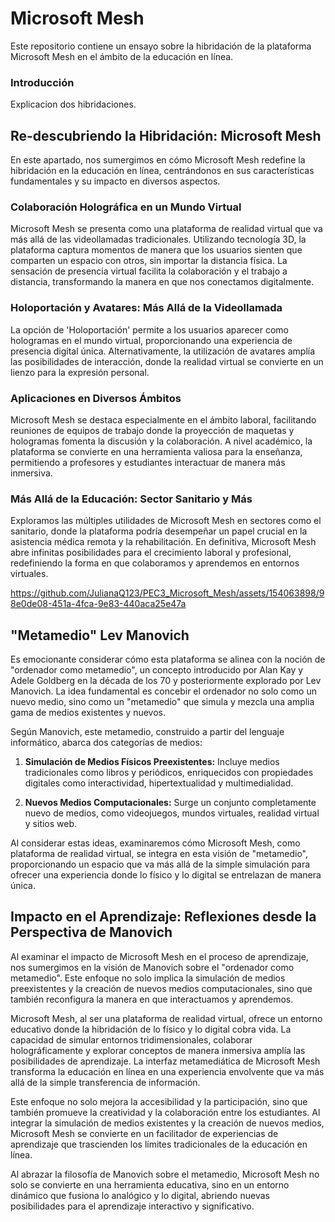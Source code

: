 # Microsoft Mesh
Este repositorio contiene un ensayo sobre la hibridación de la plataforma Microsoft Mesh en el ámbito de la educación en línea. 
### Introducción
Explicacion dos hibridaciones.
## Re-descubriendo la Hibridación: Microsoft Mesh

En este apartado, nos sumergimos en cómo Microsoft Mesh redefine la hibridación en la educación en línea, centrándonos en sus características fundamentales y su impacto en diversos aspectos.

### Colaboración Holográfica en un Mundo Virtual

Microsoft Mesh se presenta como una plataforma de realidad virtual que va más allá de las videollamadas tradicionales. Utilizando tecnología 3D, la plataforma captura momentos de manera que los usuarios sienten que comparten un espacio con otros, sin importar la distancia física. La sensación de presencia virtual facilita la colaboración y el trabajo a distancia, transformando la manera en que nos conectamos digitalmente.

### Holoportación y Avatares: Más Allá de la Videollamada

La opción de 'Holoportación' permite a los usuarios aparecer como hologramas en el mundo virtual, proporcionando una experiencia de presencia digital única. Alternativamente, la utilización de avatares amplía las posibilidades de interacción, donde la realidad virtual se convierte en un lienzo para la expresión personal.

### Aplicaciones en Diversos Ámbitos

Microsoft Mesh se destaca especialmente en el ámbito laboral, facilitando reuniones de equipos de trabajo donde la proyección de maquetas y hologramas fomenta la discusión y la colaboración. A nivel académico, la plataforma se convierte en una herramienta valiosa para la enseñanza, permitiendo a profesores y estudiantes interactuar de manera más inmersiva.

### Más Allá de la Educación: Sector Sanitario y Más

Exploramos las múltiples utilidades de Microsoft Mesh en sectores como el sanitario, donde la plataforma podría desempeñar un papel crucial en la asistencia médica remota y la rehabilitación. En definitiva, Microsoft Mesh abre infinitas posibilidades para el crecimiento laboral y profesional, redefiniendo la forma en que colaboramos y aprendemos en entornos virtuales.


https://github.com/JulianaQ123/PEC3_Microsoft_Mesh/assets/154063898/98e0de08-451a-4fca-9e83-440aca25e47a


## "Metamedio" Lev Manovich

Es emocionante considerar cómo esta plataforma se alinea con la noción de "ordenador como metamedio", un concepto introducido por Alan Kay y Adele Goldberg en la década de los 70 y posteriormente explorado por Lev Manovich. La idea fundamental es concebir el ordenador no solo como un nuevo medio, sino como un "metamedio" que simula y mezcla una amplia gama de medios existentes y nuevos.

Según Manovich, este metamedio, construido a partir del lenguaje informático, abarca dos categorías de medios:

1. **Simulación de Medios Físicos Preexistentes:** Incluye medios tradicionales como libros y periódicos, enriquecidos con propiedades digitales como interactividad, hipertextualidad y multimedialidad.

2. **Nuevos Medios Computacionales:** Surge un conjunto completamente nuevo de medios, como videojuegos, mundos virtuales, realidad virtual y sitios web.

Al considerar estas ideas, examinaremos cómo Microsoft Mesh, como plataforma de realidad virtual, se integra en esta visión de "metamedio", proporcionando un espacio que va más allá de la simple simulación para ofrecer una experiencia donde lo físico y lo digital se entrelazan de manera única.

## Impacto en el Aprendizaje: Reflexiones desde la Perspectiva de Manovich

Al examinar el impacto de Microsoft Mesh en el proceso de aprendizaje, nos sumergimos en la visión de Manovich sobre el "ordenador como metamedio". Este enfoque no solo implica la simulación de medios preexistentes y la creación de nuevos medios computacionales, sino que también reconfigura la manera en que interactuamos y aprendemos.

Microsoft Mesh, al ser una plataforma de realidad virtual, ofrece un entorno educativo donde la hibridación de lo físico y lo digital cobra vida. La capacidad de simular entornos tridimensionales, colaborar holográficamente y explorar conceptos de manera inmersiva amplía las posibilidades de aprendizaje. La interfaz metamediática de Microsoft Mesh transforma la educación en línea en una experiencia envolvente que va más allá de la simple transferencia de información.

Este enfoque no solo mejora la accesibilidad y la participación, sino que también promueve la creatividad y la colaboración entre los estudiantes. Al integrar la simulación de medios existentes y la creación de nuevos medios, Microsoft Mesh se convierte en un facilitador de experiencias de aprendizaje que trascienden los límites tradicionales de la educación en línea.

Al abrazar la filosofía de Manovich sobre el metamedio, Microsoft Mesh no solo se convierte en una herramienta educativa, sino en un entorno dinámico que fusiona lo analógico y lo digital, abriendo nuevas posibilidades para el aprendizaje interactivo y significativo.
